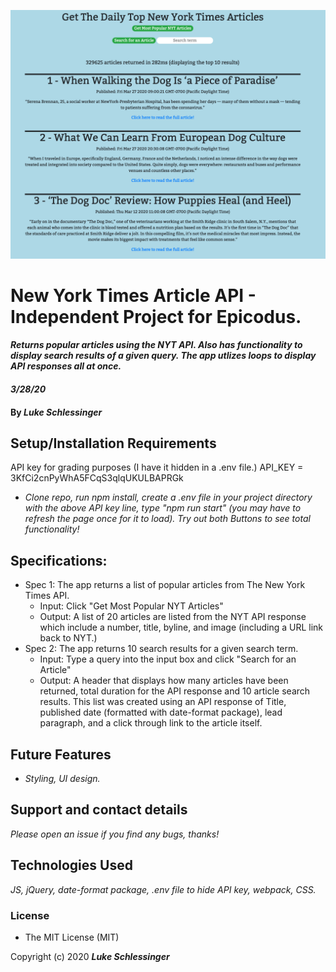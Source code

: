 ![Image description](/nyt-api.png)

# New York Times Article API - Independent Project for Epicodus. 

#### _Returns popular articles using the NYT API. Also has functionality to display search results of a given query. The app utlizes loops to display API responses all at once._

#### _3/28/20_

#### By _**Luke Schlessinger**_

## Setup/Installation Requirements
API key for grading purposes (I have it hidden in a .env file.) API_KEY = 3KfCi2cnPyWhA5FCqS3qlqUKULBAPRGk
* _Clone repo, run npm install, create a .env file in your project directory with the above API key line, type "npm run start" (you may have to refresh the page once for it to load). Try out both Buttons to see total functionality!_

## Specifications:
  * Spec 1: The app returns a list of popular articles from The New York Times API.
    + Input: Click "Get Most Popular NYT Articles"
    + Output: A list of 20 articles are listed from the NYT API response which include a number, title, byline, and image (including a URL link back to NYT.)
  * Spec 2: The app returns 10 search results for a given search term.
    + Input: Type a query into the input box and click "Search for an Article"
    + Output: A header that displays how many articles have been returned, total duration for the API response and 10 article search results. This list was created using an API response of Title, published date (formatted with date-format package), lead paragraph, and a click through link to the article itself.
     
## Future Features
* _Styling, UI design._

## Support and contact details

_Please open an issue if you find any bugs, thanks!_

## Technologies Used

_JS, jQuery, date-format package, .env file to hide API key, webpack,  CSS._

### License

* The MIT License (MIT) 

Copyright (c) 2020 **_Luke Schlessinger_**
